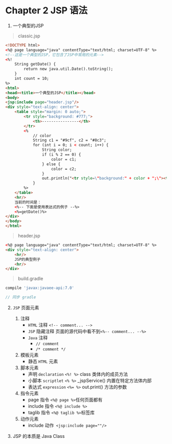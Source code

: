 # Chapter 2 JSP 语法

1. 一个典型的JSP

  > classic.jsp

  ```html
  <!DOCTYPE html>
  <%@ page language="java" contentType="text/html; charset=UTF-8" %>
  <!--这是一个典型的JSP，它包含了JSP中常用的元素-->
  <%!
      String getDate() {
          return new java.util.Date().toString();
      }
      int count = 10;
  %>
  <html>
  <head><title>一个典型的JSP</title></head>
  <body>
  <jsp:include page="header.jsp"/>
  <div style="text-align: center">
      <table style="margin: 0 auto;">
          <tr style="background: #777;">
              <th>----------------</th>
          </tr>
          <%
              // color
              String c1 = "#9cf", c2 = "#8c3";
              for (int i = 0; i < count; i++) {
                  String color;
                  if (i % 2 == 0) {
                      color = c1;
                  } else {
                      color = c2;
                  }
                  out.println("<tr style=\"background:" + color + ";\"><td>-</td></tr>");
              }
          %>
      </table>
      <hr/>
      当前的时间是：
      <%-- 下面是使用表达式的例子 --%>
      <%=getDate()%>
  </div>
  </body>
  </html>
  ```
    
  > header.jsp

  ```html
  <%@ page language="java" contentType="text/html; charset=UTF-8" %>
  <div style="text-align: center">
      <hr/>
      JSP的典型例子
      <hr/>
  </div>
  ```
    
  > build.gradle
    
  ```gradle
  compile 'javax:javaee-api:7.0'
  
  // 同步 gradle
  ```

2. `JSP` 页面元素
    1. 注释
        - `HTML` 注释 `<!-- comment... -->`
        - `JSP` 隐藏注释 页面的源代码中看不到`<%-- comment... --%>`
        - `Java` 注释 
          - `// comment`
          - `/* comment */`
    2. 模板元素
        - 静态 `HTML` 元素
    3. 脚本元素
        - 声明 `declaration` `<%! %>` class 类体内的成员方法
        - 小脚本 `scriptlet` `<% %>` _jspService() 内置在特定方法体内部
        - 表达式 `expression` `<%= %>` out.print() 方法的参数
    4. 指令元素
        - page 指令 `<%@ page %>`任何页面都有
        - include 指令 `<%@ include %>`
        - taglib 指令 `<%@ taglib %>`标签库
    5. 动作元素
        - include 动作` <jsp:include page=""/>`
    
3. JSP 的本质是 Java Class